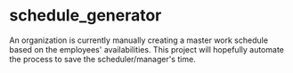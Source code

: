 # schedule_generator
An organization is currently manually creating a master work schedule based on the employees' availabilities. This project will hopefully automate the process to save the scheduler/manager's time.
